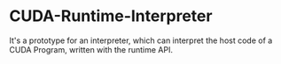 # CUDA-Runtime-Interpreter
It's a prototype for an interpreter, which can interpret the host code of a CUDA Program, written with the runtime API.
